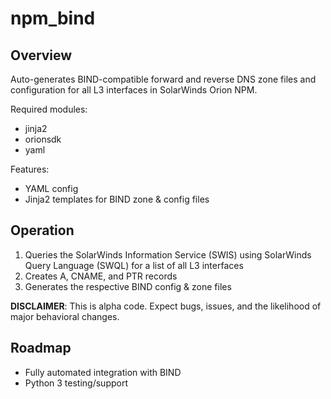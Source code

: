 # npm_bind

## Overview

Auto-generates BIND-compatible forward and reverse DNS zone files and configuration for all L3 interfaces in SolarWinds Orion NPM.

Required modules:
* jinja2
* orionsdk
* yaml

Features:
* YAML config
* Jinja2 templates for BIND zone & config files

## Operation

1. Queries the SolarWinds Information Service (SWIS) using SolarWinds Query Language (SWQL) for a list of all L3 interfaces
1. Creates A, CNAME, and PTR records
1. Generates the respective BIND config & zone files

**DISCLAIMER**: This is alpha code. Expect bugs, issues, and the likelihood of major behavioral changes.

## Roadmap

* Fully automated integration with BIND
* Python 3 testing/support


